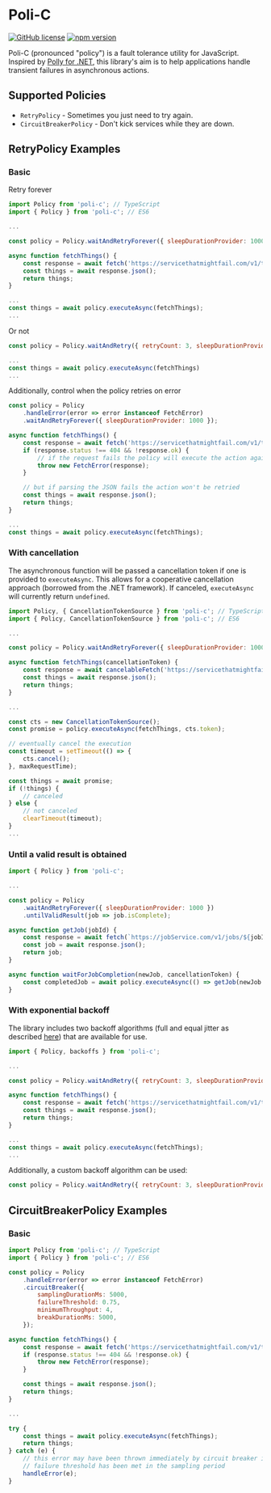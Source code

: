 # Poli-C

 [![GitHub license](https://img.shields.io/badge/license-MIT-blue.svg)](https://github.com/ianfisk/poli-c/blob/master/LICENSE) [![npm version](https://img.shields.io/npm/v/poli-c.svg)](https://www.npmjs.com/package/poli-c)

Poli-C (pronounced "policy") is a fault tolerance utility for JavaScript. Inspired by [Polly for .NET](https://github.com/App-vNext/Polly), this library's aim is to help applications handle transient failures in asynchronous actions.

## Supported Policies

 - `RetryPolicy` - Sometimes you just need to try again.
 - `CircuitBreakerPolicy` - Don't kick services while they are down.

## RetryPolicy Examples

### Basic

Retry forever

```js
import Policy from 'poli-c'; // TypeScript
import { Policy } from 'poli-c'; // ES6

...

const policy = Policy.waitAndRetryForever({ sleepDurationProvider: 1000 });

async function fetchThings() {
	const response = await fetch('https://servicethatmightfail.com/v1/things');
	const things = await response.json();
	return things;
}

...
const things = await policy.executeAsync(fetchThings);
...
```

Or not

```js
const policy = Policy.waitAndRetry({ retryCount: 3, sleepDurationProvider: 1000 });

...
const things = await policy.executeAsync(fetchThings)
...
```

Additionally, control when the policy retries on error

```js
const policy = Policy
	.handleError(error => error instanceof FetchError)
	.waitAndRetryForever({ sleepDurationProvider: 1000 });

async function fetchThings() {
	const response = await fetch('https://servicethatmightfail.com/v1/things');
	if (response.status !== 404 && !response.ok) {
		// if the request fails the policy will execute the action again
		throw new FetchError(response);
	}

	// but if parsing the JSON fails the action won't be retried
	const things = await response.json();
	return things;
}

...
const things = await policy.executeAsync(fetchThings);
```

### With cancellation

The asynchronous function will be passed a cancellation token if one is provided to `executeAsync`. This allows for a cooperative cancellation approach (borrowed from the .NET framework). If canceled, `executeAsync` will currently return `undefined`.

```js
import Policy, { CancellationTokenSource } from 'poli-c'; // TypeScript
import { Policy, CancellationTokenSource } from 'poli-c'; // ES6

...

const policy = Policy.waitAndRetryForever({ sleepDurationProvider: 1000 });

async function fetchThings(cancellationToken) {
	const response = await cancelableFetch('https://servicethatmightfail.com/v1/things', cancellationToken);
	const things = await response.json();
	return things;
}

...

const cts = new CancellationTokenSource();
const promise = policy.executeAsync(fetchThings, cts.token);

// eventually cancel the execution
const timeout = setTimeout(() => {
	cts.cancel();
}, maxRequestTime);

const things = await promise;
if (!things) {
	// canceled
} else {
	// not canceled
	clearTimeout(timeout);
}
...
```

### Until a valid result is obtained

```js
import { Policy } from 'poli-c';

...

const policy = Policy
	.waitAndRetryForever({ sleepDurationProvider: 1000 })
	.untilValidResult(job => job.isComplete);

async function getJob(jobId) {
	const response = await fetch(`https://jobService.com/v1/jobs/${jobId}`);
	const job = await response.json();
	return job;
}

async function waitForJobCompletion(newJob, cancellationToken) {
	const completedJob = await policy.executeAsync(() => getJob(newJob.id), cancellationToken);
}
```

### With exponential backoff

The library includes two backoff algorithms (full and equal jitter as described [here](https://aws.amazon.com/blogs/architecture/exponential-backoff-and-jitter/)) that are available for use. 

```js
import { Policy, backoffs } from 'poli-c';

...

const policy = Policy.waitAndRetry({ retryCount: 3, sleepDurationProvider: backoffs.fullJitter });

async function fetchThings() {
	const response = await fetch('https://servicethatmightfail.com/v1/things');
	const things = await response.json();
	return things;
}

...
const things = await policy.executeAsync(fetchThings);
...
```

Additionally, a custom backoff algorithm can be used:

```js
const policy = Policy.waitAndRetry({ retryCount: 3, sleepDurationProvider: ({ retryAttempt }) => 1000 * retryAttempt });
```

## CircuitBreakerPolicy Examples

### Basic

```js
import Policy from 'poli-c'; // TypeScript
import { Policy } from 'poli-c'; // ES6

const policy = Policy
	.handleError(error => error instanceof FetchError)
	.circuitBreaker({
		samplingDurationMs: 5000,
		failureThreshold: 0.75,
		minimumThroughput: 4,
		breakDurationMs: 5000,
	});

async function fetchThings() {
	const response = await fetch('https://servicethatmightfail.com/v1/things');
	if (response.status !== 404 && !response.ok) {
		throw new FetchError(response);
	}

	const things = await response.json();
	return things;
}

...

try {
	const things = await policy.executeAsync(fetchThings);
	return things;
} catch (e) {
	// this error may have been thrown immediately by circuit breaker if the
	// failure threshold has been met in the sampling period
	handleError(e);
}
```
